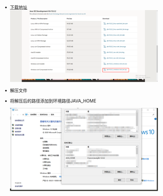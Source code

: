 
- [下载地址](https://www.oracle.com/java/technologies/javase-jdk15-downloads.html)
    ![图片alt](./imgs/java_1.png)
- 解压文件
- 将解压后的路径添加到环境路径JAVA_HOME

    ![图片alt](./imgs/java_2.png)

